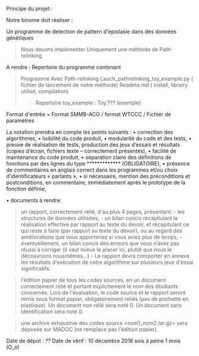 Principe du projet :

Notre binome doit réaliser :

Un programme de detection de pattern d'épistasie dans des données génétiques
> Nous devons implémenter
Uniquement une méthode de Path-relinking


A rendre :
Repertoire du programme contenant
  > Programme Avec Path-relinking 
  Lauch_pathrelinking_toy_example.py ( fichier de lancement de notre méthode)
  Readme.md ( install, librairy utilisé, compilation)
  >>Repertoire toy_example :
    Toy.??? (exemple)

Format d'entrée = Format SMMB-ACO / format WTCCC / Fichier de paramètres







La notation prendra en compte les points suivants :
• correction des algorithmes,
• lisibilité du code produit,
• modularité du code et des tests,
• preuve de réalisation de tests, production des jeux d’essais et résultats (copies d’écran, fichiers texte – correctement présentés),
• facilité de maintenance du code produit,
• séparation claire des définitions de fonctions par des lignes du type ************* (OBLIGATOIRE),
• présence de commentaires en anglais correct dans les programmes et/ou choix d’identificateurs « parlants », 
• si nécessaire, mention des préconditions et postconditions, en commentaire, immédiatement après le prototype de la fonction définie,

• documents à rendre:

  > un rapport,  correctement relié, d'au plus 4 pages, présentant:
      - les structures de données utilisées,
      - un bilan concis récapitulant la réalisation effective par rapport au texte du devoir, et récapitulant ce qui reste à faire (par rapport au texte du devoir), ou au regard des améliorations que vous apporteriez si vous aviez plus de temps,
      - éventuellement, un bilan concis des erreurs que vous n’avez pas réussi à corriger (il vaut mieux le placer ici, plutôt que nous le découvrions nousmêmes…)
      - Le rapport devra comporter en annexe les résultats d'exécution de votre algorithme sur plusieurs jeux d'essai significatifs.   
 
  > l'édition papier de tous les codes sources, en un document correctement relié et portant explicitement le nom des étudiants concernés.
Lors de l'évaluation, le code source et le rapport seront remis sous format papier, obligatoirement reliés (pas de pochette en plastique). Un document non relié sera noté 0. Un document sans identification sera noté 0.

  > une archive exhaustive des codes source <nom1_nom2.tar.gz> sera déposée sur MADOC (ne remplace pas l'édition papier).


Date de dépot : ?? 
Date de vérif : 10 décembre 2018 sois à peine 1 mois (O_o)
